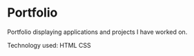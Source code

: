 # Portfolio

Portfolio displaying applications and projects I have worked on.

Technology used:
HTML
CSS
